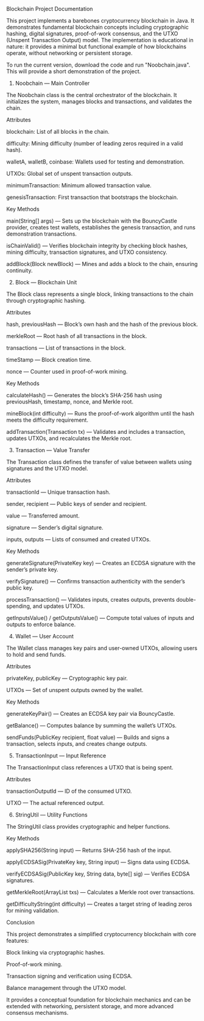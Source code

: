 Blockchain Project Documentation

This project implements a barebones cryptocurrency blockchain in Java.
It demonstrates fundamental blockchain concepts including cryptographic hashing, digital signatures, proof-of-work consensus, and the UTXO (Unspent Transaction Output) model.
The implementation is educational in nature: it provides a minimal but functional example of how blockchains operate, without networking or persistent storage.

To run the current version, download the code and run "Noobchain.java". This will provide a short demonstration of the project.

1. Noobchain — Main Controller

The Noobchain class is the central orchestrator of the blockchain. It initializes the system, manages blocks and transactions, and validates the chain.

Attributes

blockchain: List of all blocks in the chain.

difficulty: Mining difficulty (number of leading zeros required in a valid hash).

walletA, walletB, coinbase: Wallets used for testing and demonstration.

UTXOs: Global set of unspent transaction outputs.

minimumTransaction: Minimum allowed transaction value.

genesisTransaction: First transaction that bootstraps the blockchain.

Key Methods

main(String[] args) — Sets up the blockchain with the BouncyCastle provider, creates test wallets, establishes the genesis transaction, and runs demonstration transactions.

isChainValid() — Verifies blockchain integrity by checking block hashes, mining difficulty, transaction signatures, and UTXO consistency.

addBlock(Block newBlock) — Mines and adds a block to the chain, ensuring continuity.

2. Block — Blockchain Unit

The Block class represents a single block, linking transactions to the chain through cryptographic hashing.

Attributes

hash, previousHash — Block’s own hash and the hash of the previous block.

merkleRoot — Root hash of all transactions in the block.

transactions — List of transactions in the block.

timeStamp — Block creation time.

nonce — Counter used in proof-of-work mining.

Key Methods

calculateHash() — Generates the block’s SHA-256 hash using previousHash, timestamp, nonce, and Merkle root.

mineBlock(int difficulty) — Runs the proof-of-work algorithm until the hash meets the difficulty requirement.

addTransaction(Transaction tx) — Validates and includes a transaction, updates UTXOs, and recalculates the Merkle root.

3. Transaction — Value Transfer

The Transaction class defines the transfer of value between wallets using signatures and the UTXO model.

Attributes

transactionId — Unique transaction hash.

sender, recipient — Public keys of sender and recipient.

value — Transferred amount.

signature — Sender’s digital signature.

inputs, outputs — Lists of consumed and created UTXOs.

Key Methods

generateSignature(PrivateKey key) — Creates an ECDSA signature with the sender’s private key.

verifySignature() — Confirms transaction authenticity with the sender’s public key.

processTransaction() — Validates inputs, creates outputs, prevents double-spending, and updates UTXOs.

getInputsValue() / getOutputsValue() — Compute total values of inputs and outputs to enforce balance.

4. Wallet — User Account

The Wallet class manages key pairs and user-owned UTXOs, allowing users to hold and send funds.

Attributes

privateKey, publicKey — Cryptographic key pair.

UTXOs — Set of unspent outputs owned by the wallet.

Key Methods

generateKeyPair() — Creates an ECDSA key pair via BouncyCastle.

getBalance() — Computes balance by summing the wallet’s UTXOs.

sendFunds(PublicKey recipient, float value) — Builds and signs a transaction, selects inputs, and creates change outputs.

5. TransactionInput — Input Reference

The TransactionInput class references a UTXO that is being spent.

Attributes

transactionOutputId — ID of the consumed UTXO.

UTXO — The actual referenced output.

6. StringUtil — Utility Functions

The StringUtil class provides cryptographic and helper functions.

Key Methods

applySHA256(String input) — Returns SHA-256 hash of the input.

applyECDSASig(PrivateKey key, String input) — Signs data using ECDSA.

verifyECDSASig(PublicKey key, String data, byte[] sig) — Verifies ECDSA signatures.

getMerkleRoot(ArrayList<Transaction> txs) — Calculates a Merkle root over transactions.

getDifficultyString(int difficulty) — Creates a target string of leading zeros for mining validation.

Conclusion

This project demonstrates a simplified cryptocurrency blockchain with core features:

Block linking via cryptographic hashes.

Proof-of-work mining.

Transaction signing and verification using ECDSA.

Balance management through the UTXO model.

It provides a conceptual foundation for blockchain mechanics and can be extended with networking, persistent storage, and more advanced consensus mechanisms.
